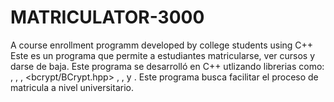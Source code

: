 # MATRICULATOR-3000
A course enrollment programm developed by college students using C++
Este es un programa que permite a estudiantes matricularse, ver cursos y darse de baja. Este programa se desarrolló en C++ utlizando librerias como: <iostream>, <vector>, <string>, <bcrypt/BCrypt.hpp> , <fstream> , <cstdio> y <cstdlib>. Este programa busca facilitar el proceso de matricula a nivel universitario. 
